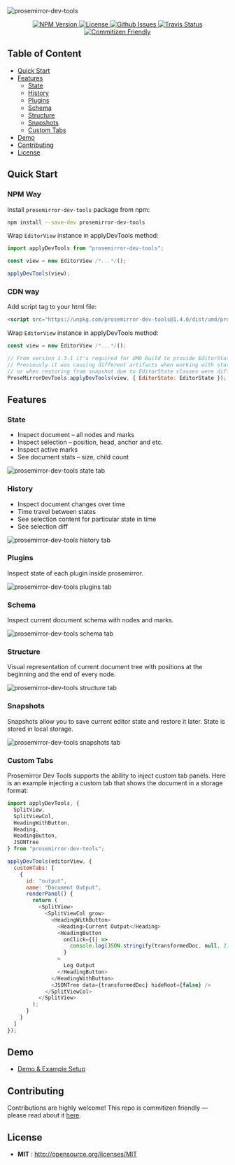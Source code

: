 ![prosemirror-dev-tools](/docs/assets/logo.png)

<p align="center">
  <a href="https://npmjs.org/package/prosemirror-dev-tools">
    <img src="https://img.shields.io/npm/v/prosemirror-dev-tools.svg" alt="NPM Version">
  </a>

  <a href="http://opensource.org/licenses/MIT">
    <img src="https://img.shields.io/npm/l/prosemirror-dev-tools.svg" alt="License">
  </a>

  <a href="https://github.com/d4rkr00t/prosemirror-dev-tools/issues">
    <img src="https://img.shields.io/github/issues/d4rkr00t/prosemirror-dev-tools.svg" alt="Github Issues">
  </a>

  <a href="https://travis-ci.org/d4rkr00t/prosemirror-dev-tools">
    <img src="https://img.shields.io/travis/d4rkr00t/prosemirror-dev-tools.svg" alt="Travis Status">
  </a>

  <a href="http://commitizen.github.io/cz-cli/">
    <img src="https://img.shields.io/badge/commitizen-friendly-brightgreen.svg" alt="Commitizen Friendly">
  </a>
</p>

## Table of Content

- [Quick Start](#quick-start)
- [Features](#features)
  - [State](#state)
  - [History](#history)
  - [Plugins](#plugins)
  - [Schema](#schema)
  - [Structure](#structure)
  - [Snapshots](#snapshots)
  - [Custom Tabs](#custom-tabs)
- [Demo](#demo)
- [Contributing](#contributing)
- [License](#license)

## Quick Start

### NPM Way

Install `prosemirror-dev-tools` package from npm:

```sh
npm install --save-dev prosemirror-dev-tools
```

Wrap `EditorView` instance in applyDevTools method:

```js
import applyDevTools from "prosemirror-dev-tools";

const view = new EditorView /*...*/();

applyDevTools(view);
```

### CDN way

Add script tag to your html file:

```html
<script src="https://unpkg.com/prosemirror-dev-tools@1.4.0/dist/umd/prosemirror-dev-tools.min.js"></script>
```

Wrap `EditorView` instance in applyDevTools method:

```js
const view = new EditorView /*...*/();

// From version 1.3.1 it's required for UMD build to provide EditorState class (not instance).
// Previously it was causing different artifacts when working with state e.g. rolling back to some history checkpoint
// or when restoring from snapshot due to EditorState classes were different in UMD bundle and in actual client code.
ProseMirrorDevTools.applyDevTools(view, { EditorState: EditorState });
```

## Features

### State

- Inspect document – all nodes and marks
- Inspect selection – position, head, anchor and etc.
- Inspect active marks
- See document stats – size, child count

![prosemirror-dev-tools state tab](/docs/assets/state-tab.png)

### History

- Inspect document changes over time
- Time travel between states
- See selection content for particular state in time
- See selection diff

![prosemirror-dev-tools history tab](/docs/assets/history-tab.png)

### Plugins

Inspect state of each plugin inside prosemirror.

![prosemirror-dev-tools plugins tab](/docs/assets/plugins-tab.png)

### Schema

Inspect current document schema with nodes and marks.

![prosemirror-dev-tools schema tab](/docs/assets/schema-tab.png)

### Structure

Visual representation of current document tree with positions at the beginning
and the end of every node.

![prosemirror-dev-tools structure tab](/docs/assets/structure-tab.png)

### Snapshots

Snapshots allow you to save current editor state and restore it later. State is
stored in local storage.

![prosemirror-dev-tools snapshots tab](/docs/assets/snapshots-tab.png)

### Custom Tabs

Prosemirror Dev Tools supports the ability to inject custom tab panels. Here is an example injecting a custom tab that shows the document in a storage format:

```javascript
import applyDevTools, {
  SplitView,
  SplitViewCol,
  HeadingWithButton,
  Heading,
  HeadingButton,
  JSONTree
} from "prosemirror-dev-tools";

applyDevTools(editorView, {
  customTabs: [
    {
      id: "output",
      name: "Document Output",
      renderPanel() {
        return (
          <SplitView>
            <SplitViewCol grow>
              <HeadingWithButton>
                <Heading>Current Output</Heading>
                <HeadingButton
                  onClick={() =>
                    console.log(JSON.stringify(transformedDoc, null, 2))
                  }
                >
                  Log Output
                </HeadingButton>
              </HeadingWithButton>
              <JSONTree data={transformedDoc} hideRoot={false} />
            </SplitViewCol>
          </SplitView>
        );
      }
    }
  ]
});
```

## Demo

- [Demo & Example Setup](https://codesandbox.io/s/l9n6667ooz)

## Contributing

Contributions are highly welcome! This repo is commitizen friendly — please read
about it [here](http://commitizen.github.io/cz-cli/).

## License

- **MIT** : http://opensource.org/licenses/MIT
